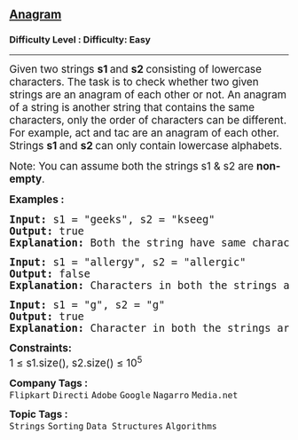 <h2><a href="https://www.geeksforgeeks.org/problems/anagram-1587115620/1?itm_source=geeksforgeeks&itm_medium=article&itm_campaign=practice_card">Anagram</a></h2><h3>Difficulty Level : Difficulty: Easy</h3><hr><div class="problems_problem_content__Xm_eO"><p><span style="font-size: 14pt;">Given two strings <strong>s1 </strong>and <strong>s2 </strong>consisting of lowercase characters. The task is to check whether two given strings are an anagram of each other or not. An anagram of a string is another string that contains the same characters, only the order of characters can be different. For example, act and tac are an anagram of each other. Strings&nbsp;<strong>s1 </strong>and&nbsp;<strong>s2</strong><strong>&nbsp;</strong>can only contain lowercase alphabets.</span></p>
<p><span style="font-size: 14pt;">Note: You can assume both the strings s1 &amp; s2 are <strong>non-empty</strong>.</span></p>
<p><span style="font-size: 14pt;"><strong>Examples :</strong></span></p>
<pre><span style="font-size: 14pt;"><strong>Input: </strong>s1 = "geeks", s2 = "kseeg"
<strong>Output: </strong>true
<strong>Explanation: </strong>Both the string have same characters with same frequency. So, they are anagrams.</span></pre>
<pre><span style="font-size: 14pt;"><strong>Input: </strong>s1 = "allergy", s2 = "allergic"
<strong>Output: </strong>false
<strong>Explanation: </strong>Characters in both the strings are not same, so they are not anagrams.<br></span></pre>
<pre><span style="font-size: 14pt;"><strong>Input: </strong>s1 = "g", s2 = "g"
<strong>Output: </strong>true
<strong>Explanation: </strong>Character in both the strings are same, so they are anagrams.</span></pre>
<p><span style="font-size: 14pt;"><strong>Constraints:</strong><br>1 ≤ s1.size(), s2.size() ≤ 10<sup>5</sup></span></p></div><p><span style=font-size:18px><strong>Company Tags : </strong><br><code>Flipkart</code>&nbsp;<code>Directi</code>&nbsp;<code>Adobe</code>&nbsp;<code>Google</code>&nbsp;<code>Nagarro</code>&nbsp;<code>Media.net</code>&nbsp;<br><p><span style=font-size:18px><strong>Topic Tags : </strong><br><code>Strings</code>&nbsp;<code>Sorting</code>&nbsp;<code>Data Structures</code>&nbsp;<code>Algorithms</code>&nbsp;